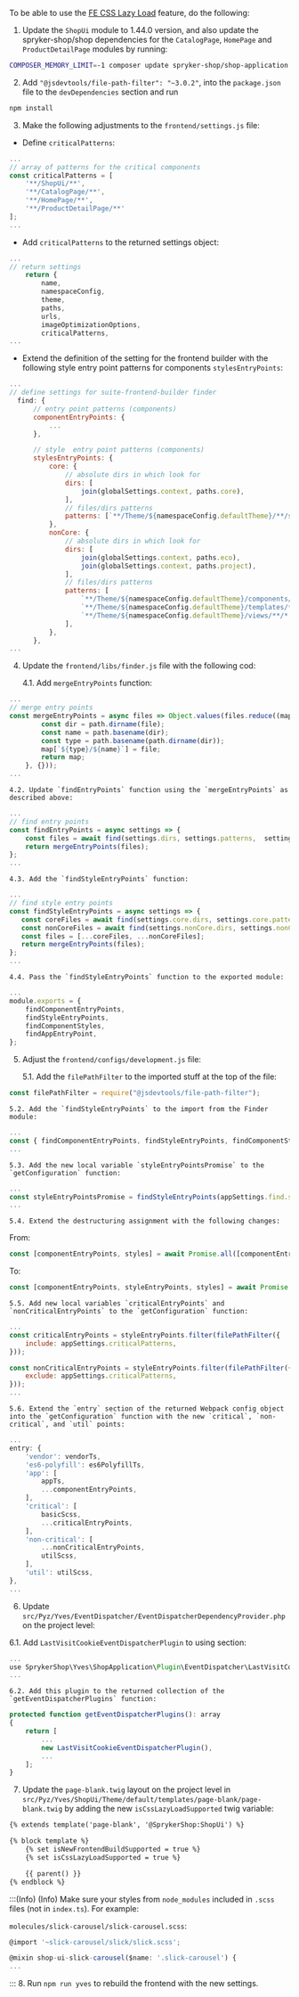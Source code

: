 To be able to use the [FE CSS Lazy Load](https://documentation.spryker.com/docs/frontend-assets-building-and-loading#page-critical-path-layout) feature, do the following:
1. Update the `ShopUi` module to 1.44.0 version, and also update the spryker-shop/shop dependencies for the `CatalogPage`, `HomePage` and `ProductDetailPage` modules by running:
```bash
COMPOSER_MEMORY_LIMIT=-1 composer update spryker-shop/shop-application spryker-shop/shop-ui spryker-shop/catalog-page spryker-shop/home-page spryker-shop/product-detail-page --with-dependencies
```
2. Add `"@jsdevtools/file-path-filter": "~3.0.2"`, into the `package.json` file to the `devDependencies` section and run 
```Bash
npm install
```

3. Make the following adjustments to the `frontend/settings.js` file:

* Define `criticalPatterns`:
```js
...
// array of patterns for the critical components
const criticalPatterns = [
    '**/ShopUi/**',
    '**/CatalogPage/**',
    '**/HomePage/**',
    '**/ProductDetailPage/**'
];
...
```

* Add `criticalPatterns` to the returned settings object:
```js
...
// return settings
    return {
        name,
        namespaceConfig,
        theme,
        paths,
        urls,
        imageOptimizationOptions,
        criticalPatterns,
...   
```

* Extend the definition of the setting for the frontend builder with the following style entry point patterns for components `stylesEntryPoints`:
```js
...
// define settings for suite-frontend-builder finder
  find: {
      // entry point patterns (components)
      componentEntryPoints: {
          ...
      },

      // style  entry point patterns (components)
      stylesEntryPoints: {
          core: {
              // absolute dirs in which look for
              dirs: [
                  join(globalSettings.context, paths.core),
              ],
              // files/dirs patterns
              patterns: [`**/Theme/${namespaceConfig.defaultTheme}/**/style.scss`],
          },
          nonCore: {
              // absolute dirs in which look for
              dirs: [
                  join(globalSettings.context, paths.eco),
                  join(globalSettings.context, paths.project),
              ],
              // files/dirs patterns
              patterns: [
                  `**/Theme/${namespaceConfig.defaultTheme}/components/**/*.scss`,
                  `**/Theme/${namespaceConfig.defaultTheme}/templates/**/*.scss`,
                  `**/Theme/${namespaceConfig.defaultTheme}/views/**/*.scss`,
              ],
          },
      },
...
```
4. Update the `frontend/libs/finder.js` file with the following cod:

   4.1. Add `mergeEntryPoints` function:
```js
...
// merge entry points
const mergeEntryPoints = async files => Object.values(files.reduce((map, file) => {
        const dir = path.dirname(file);
        const name = path.basename(dir);
        const type = path.basename(path.dirname(dir));
        map[`${type}/${name}`] = file;
        return map;
    }, {}));
...
```

    4.2. Update `findEntryPoints` function using the `mergeEntryPoints` as described above: 
```js
...
// find entry points
const findEntryPoints = async settings => {
    const files = await find(settings.dirs, settings.patterns,  settings.fallbackPatterns, settings.globSettings);
    return mergeEntryPoints(files);
};
...
```

    4.3. Add the `findStyleEntryPoints` function:
 ```js
...
// find style entry points
const findStyleEntryPoints = async settings => {
    const coreFiles = await find(settings.core.dirs, settings.core.patterns,  [], settings.globSettings);
    const nonCoreFiles = await find(settings.nonCore.dirs, settings.nonCore.patterns,  [], settings.globSettings);
    const files = [...coreFiles, ...nonCoreFiles];
    return mergeEntryPoints(files);
};
...
```

    4.4. Pass the `findStyleEntryPoints` function to the exported module:
    
```js
...
module.exports = {
    findComponentEntryPoints,
    findStyleEntryPoints,
    findComponentStyles,
    findAppEntryPoint,
};
```
5. Adjust the `frontend/configs/development.js` file:

    5.1. Add the `filePathFilter` to the imported stuff at the top of the file:
```js
const filePathFilter = require("@jsdevtools/file-path-filter");
```

    5.2. Add the `findStyleEntryPoints` to the import from the Finder module:
```js
...
const { findComponentEntryPoints, findStyleEntryPoints, findComponentStyles, findAppEntryPoint } = require('../libs/finder');
...
```

    5.3. Add the new local variable `styleEntryPointsPromise` to the `getConfiguration` function:
```js
...
const styleEntryPointsPromise = findStyleEntryPoints(appSettings.find.stylesEntryPoints);
...
```

    5.4. Extend the destructuring assignment with the following changes:

From:
```js
const [componentEntryPoints, styles] = await Promise.all([componentEntryPointsPromise, stylesPromise]);
```
To:
```js
const [componentEntryPoints, styleEntryPoints, styles] = await Promise.all([componentEntryPointsPromise, styleEntryPointsPromise, stylesPromise]);
```

    5.5. Add new local variables `criticalEntryPoints` and `nonCriticalEntryPoints` to the `getConfiguration` function:
```js
...
const criticalEntryPoints = styleEntryPoints.filter(filePathFilter({
    include: appSettings.criticalPatterns,
}));

const nonCriticalEntryPoints = styleEntryPoints.filter(filePathFilter({
    exclude: appSettings.criticalPatterns,
}));
...
```

    5.6. Extend the `entry` section of the returned Webpack config object into the `getConfiguration` function with the new `critical`, `non-critical`, and `util` points:

```js
...
entry: {
    'vendor': vendorTs,
    'es6-polyfill': es6PolyfillTs,
    'app': [
        appTs,
        ...componentEntryPoints,
    ],
    'critical': [
        basicScss,
        ...criticalEntryPoints,
    ],
    'non-critical': [
        ...nonCriticalEntryPoints,
        utilScss,
    ],
    'util': utilScss,
},
...
```
6. Update `src/Pyz/Yves/EventDispatcher/EventDispatcherDependencyProvider.php` on the project level: 

 6.1. Add `LastVisitCookieEventDispatcherPlugin` to using section:
```js
...
use SprykerShop\Yves\ShopApplication\Plugin\EventDispatcher\LastVisitCookieEventDispatcherPlugin;
...
```

    6.2. Add this plugin to the returned collection of the `getEventDispatcherPlugins` function:
```js
protected function getEventDispatcherPlugins(): array
{
    return [
        ...
        new LastVisitCookieEventDispatcherPlugin(),
        ...
    ];
}
```

7. Update the `page-blank.twig` layout on the project level in `src/Pyz/Yves/ShopUi/Theme/default/templates/page-blank/page-blank.twig` by adding the new `isCssLazyLoadSupported` twig variable: 
```html
{% extends template('page-blank', '@SprykerShop:ShopUi') %}

{% block template %}
    {% set isNewFrontendBuildSupported = true %}
    {% set isCssLazyLoadSupported = true %}

    {{ parent() }}
{% endblock %}
```
:::(Info) (Info)
Make sure your styles from `node_modules` included in `.scss` files (not in `index.ts`). For example:

`molecules/slick-carousel/slick-carousel.scss`:
```js
@import '~slick-carousel/slick/slick.scss';

@mixin shop-ui-slick-carousel($name: '.slick-carousel') {
...
```
:::
8. Run `npm run yves` to rebuild the frontend with the new settings.